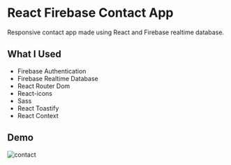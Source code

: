 # React Firebase Contact App
Responsive contact app made using React and Firebase realtime database.

## What I Used
- Firebase Authentication
- Firebase Realtime Database
- React Router Dom
- React-icons
- Sass
- React Toastify
- React Context

## Demo

![contact](https://user-images.githubusercontent.com/100320309/205522879-7ba89395-3fec-4256-8475-70d66e08b3ee.gif)
